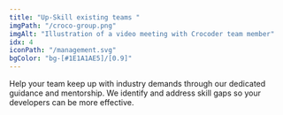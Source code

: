 ```yaml
---
title: "Up-Skill existing teams "
imgPath: "/croco-group.png"
imgAlt: "Illustration of a video meeting with Crocoder team member"
idx: 4
iconPath: "/management.svg"
bgColor: "bg-[#1E1A1AE5]/[0.9]"
---
```


Help your team keep up with industry demands through our dedicated guidance and mentorship. We identify and address skill gaps so your developers can be more effective.
